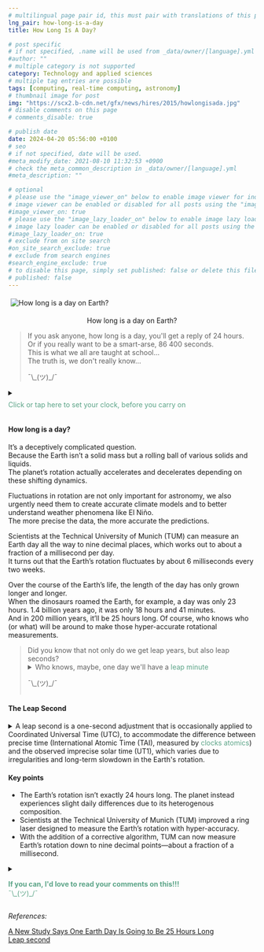 ```yaml
---
# multilingual page pair id, this must pair with translations of this page. (This name must be unique)
lng_pair: how-long-is-a-day
title: How Long Is A Day?

# post specific
# if not specified, .name will be used from _data/owner/[language].yml
#author: ""
# multiple category is not supported
category: Technology and applied sciences
# multiple tag entries are possible
tags: [computing, real-time computing, astronomy]
# thumbnail image for post
img: "https://scx2.b-cdn.net/gfx/news/hires/2015/howlongisada.jpg"
# disable comments on this page
# comments_disable: true

# publish date
date: 2024-04-20 05:56:00 +0100
# seo
# if not specified, date will be used.
#meta_modify_date: 2021-08-10 11:32:53 +0900
# check the meta_common_description in _data/owner/[language].yml
#meta_description: ""

# optional
# please use the "image_viewer_on" below to enable image viewer for individual pages or posts (_posts/ or [language]/_posts folders).
# image viewer can be enabled or disabled for all posts using the "image_viewer_posts: true" setting in _data/conf/main.yml.
#image_viewer_on: true
# please use the "image_lazy_loader_on" below to enable image lazy loader for individual pages or posts (_posts/ or [language]/_posts folders).
# image lazy loader can be enabled or disabled for all posts using the "image_lazy_loader_posts: true" setting in _data/conf/main.yml.
#image_lazy_loader_on: true
# exclude from on site search
#on_site_search_exclude: true
# exclude from search engines
#search_engine_exclude: true
# to disable this page, simply set published: false or delete this file
# published: false
---
```


<style>
 /*clock */
/**LINK - from https://youtu.be/omDaYhUEU1A?si=DQnUg0oW7CrdJefI **/
div .clock{
margin:0;
padding:0;
}
.clock{
position: absolute;
width:100px;
height:100px;
border:5px solid #b06a26;
border-radius: 50%;
left: 55px;
top: 55px;
background: #fefbf2;
transform: translate(-50%, -50%);
box-shadow: inset 0px 0px 10px black;
}
/* style the hour hand  */
.clock::before {
position: absolute;
content:'';
height: 42px;
width:10px;
background: black;
top: 50%;
left: calc(50% - 5px);
border-radius: 5px;
animation: spin 6s linear infinite;
transform-origin: top;

}
/* style the minute hand */
.clock::after {
position: absolute;
content:'';
height: 30px;
width:10px;
background: black;
top: 50%;
left: calc(50% - 5px);
border-radius: 5px;
animation: spin 72s linear infinite;
transform-origin: top;
}

/* define the spin animation for the hands */
@keyframes spin {
0% {
transform: rotate(-180deg)
}
100%{
transform: rotate(180deg)
}
}


/* container formatting */
    container{
              float:left;
			  width:100%;
			  margin-bottom: 10px;			                
             }
	image-container{
		width: 30%;
		float:left;
		border: hidden; 
		margin: 20px;
	}
	img{
		object-fit:contain;	  	
	}
    container-text{	
       /* width: 40%; 
        margin-left: 5px;*/
        display: block;
        margin-top: 20px; 
        padding-top: 1 px;
        /* border: solid 1px; */
	}

    ol{
        list-style-type: upper-roman;
        
    }

   /* used as <p class="vertical"></p> instead I can also use <blockquote> 
     or > in md
      */
    video-container{   
		width: 60%;
		float:left;
		border: hidden; 
		margin: 20px;
    }

    iframe{
       position: relative; 
        top: 0; 
        left: 0; 
        width: 100%; 
        height: 100%; 
        object-fit-contain;
    }


	.vertical{
    border-left: 4px solid;
    border-right: 4px solid;
    border-radius: 25px;
    color: blue;
    background-color: #111111;
	margin;0 0 0 -3;
    padding:0 0 0 1em

  }
  vertical-text{
	color: #bbbbbb;
  
  font-family: cursive;
  }
    /* frames text in middle of page */
  framed-text{
    display:block;
    border:inset;
    width:90%;
    margin:0.5em auto 0.5em auto;
    padding:0.5em;
  }
/** on hover paragraph **/
  .my-p{
        display:inline;
        color:#5ba487;
  }
  .my-p:hover{
    text-decoration: underline;
    cursor:pointer;
  }

  /** Center an element **/
.center {
  display: block;
  margin-left: auto;
  margin-right: auto;
  }

</style>

  <img style="margin: 5px" src="https://scx2.b-cdn.net/gfx/news/hires/2015/howlongisada.jpg" alt="How long is a day on Earth?">
  <p style="text-align:center">How long is a day on Earth?</P>

<div style="display:block">
    <blockquote>
    If you ask anyone, how long is a day, you'll get a reply of 24 hours.<br>
    Or if you really want to be a smart-arse, 86 400 seconds.<br>
    This is what we all are taught at school...<br>
    The truth is, we don't really know...<br>
    <p>¯\_(ツ)_/¯</p>
    </blockquote>
</div>
<div style="display:block">
<details>
      <summary>
      <p style="margin: 0.5em 0 0.5em 0"><div class="my-p">Click or tap here to set your clock, before you carry on</div><br></p>
      </summary>
            <div style="position:relative;width:100px;height:100px;margin-left:50%;padding: 5px;">
                <div class="clock" ></div>
            </div>
            <image-container>
            <img src="https://i.stack.imgur.com/YIcbV.png" alt="menus">
            </image-container>
            <p style="margin-top:1em">
            <span style="color:#5ba487">Text in this color has will display a hidden section with more information</span><br>
            <span style="color:#3389de">Note that you can click on text of in this colour to route you to the references</span><br>
            You can also toggle the colour scheme on the bottom left.<br>
            💡= light theme<br>
            ☾ = dark theme<br>
            Depending on you screen size you may need to activate the  "Hamburger menu" for option to apear.<br>
            On this site you can also opt to read this blog in portuguese, select Pt [En <strong>Pt</strong>]<br>
            Now if you want to read this blog, or a link you've opened in another language, just select translate from your browsers menu.<br>
            In Chrome it's a "Kebab" menu.<br>
            </p>           
            <blockquote style="margin-top:1em; margin-bottom:1em">
            <p>
            Ok, so let's get going...<br>
            ¯\_(ツ)_/¯<br>
            </p>
            </blockquote>          
      </details>
</div>
<div style="display:block">
  <h4>How long is a day? </h4>
  <p>
    It’s a deceptively complicated question.<br>
    Because the Earth isn’t a solid mass but a rolling ball of various solids and liquids.<br>
    The planet’s rotation actually accelerates and decelerates depending on these shifting dynamics.<br>
  </p>
  <p>
  Fluctuations in rotation are not only important for astronomy, we also urgently need them to create accurate climate models and to better understand weather phenomena like El Niño.<br>
  The more precise the data, the more accurate the predictions.<br>
  </p>
  <p>
  Scientists at the Technical University of Munich (TUM) can measure an Earth day all the way to nine decimal places, which works out to about a fraction of a millisecond per day.<br>
  It turns out that the Earth’s rotation fluctuates by about 6 milliseconds every two weeks.<br>
  </p>
  <p>
  Over the course of the Earth’s life, the length of the day has only grown longer and longer.<br>
  When the dinosaurs roamed the Earth, for example, a day was only 23 hours. 1.4 billion years ago, it was only 18 hours and 41 minutes.<br>
  And in 200 million years, it’ll be 25 hours long. Of course, who knows who (or what) will be around to make those hyper-accurate rotational measurements.<br>
  </p> 
  <blockquote>
  Did you know that not only do we get leap years, but also leap seconds? <br>
  <details><summary>Who knows, maybe, one day we'll have a <span class= "my-p">leap minute</span>
  <p>¯\_(ツ)_/¯<br></p>
  </summary>  
  <framed-text>
  Levine has written a paper that proposes a new solution: the leap minute.<br>
  The idea is to sync the clocks less frequently, perhaps every half-century, essentially letting atomic time diverge from cosmos-based time for 60 seconds or even a tad longer, and basically forgetting about it in the meantime.<br>
  <a href="https://www.nytimes.com/2023/11/03/science/time-leap-second.html">A Giant Leap for the Leap Second. Is Humankind Ready?</a>   
  </framed-text>
  </details>  
  </blockquote>
  <h4>The Leap Second</h4>
    <details>
    <summary>
    A leap second is a one-second adjustment that is occasionally applied to Coordinated Universal Time (UTC), to accommodate the difference between precise time (International Atomic Time (TAI), measured by <span class="my-p">clocks atomics</span>) and the observed imprecise solar time (UT1), which varies due to irregularities and long-term slowdown in the Earth's rotation.
    </summary>
    <framed-text>
    An atomic clock is a type of clock that uses an atomic transition as a way to stabilize an oscillator always at the same frequency.<br>
    <div style="margin:5px 0.5px">
    <img src="https://upload.wikimedia.org/wikipedia/commons/thumb/3/3d/Rel%C3%B3gio_at%C3%B4mico_-_oscilador.svg/1280px-Rel%C3%B3gio_at%C3%B4mico_ -_oscilador.svg.png">
    <p style="margin:5px;padding: 3px;border:solid 1px;">
     Scheme of how an atomic clock works: 1-atoms; 2-Correction sign; 3 local oscillators; 4-interrogatory signal; 5-stabilized signal
    </p>
    </div>
     Like a pendulum clock, the atom can be stimulated externally (in this case, by electromagnetic waves) so that its energy oscillates regularly.<br>
     <a href="https://en.wikipedia.org/wiki/Atomic_clock">Atomic clock</a>
    </framed-text>
    </details>
    <p>
     <h4>Key points</h4>
  <ul>
    <li>The Earth’s rotation isn’t exactly 24 hours long. The planet instead experiences slight daily differences due to its heterogenous composition.</li>
    <li>Scientists at the Technical University of Munich (TUM) improved a ring laser designed to measure the Earth’s rotation with hyper-accuracy.</li>
    <li>With the addition of a corrective algorithm, TUM can now measure Earth’s rotation down to nine decimal points—about a fraction of a millisecond.</li>
  </ul>
    </p>
  </div>
  <div style="display:block">
  <details>
        <summary>
        <p>
        <div class="my-p">
         <strong>If you can, I'd love to read your comments on this!!!</strong><br>
        ¯\_(ツ)_/¯<br>
        </div>        
        </p>
        </summary>
        <framed-text>
        Please use <strong>DISQUS</strong> at bottom of each blog to post comments.<br>
        This way I'll be notified when you add a comment etc.<br>
        It's free and easy to use, just create an account if you're a new user.<br>
        </framed-text>
</details>
  </div>
<div style="display:block">
<p>
<i>References:</i>
</p>
<p>
<a href="https://finance.yahoo.com/news/study-says-one-earth-day-150000129.html">A New Study Says One Earth Day Is Going to Be 25 Hours Long</a><br>
<a href="https://en.wikipedia.org/wiki/Leap_second">Leap second</a>
</p>
<div>
